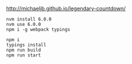 http://michaeljb.github.io/legendary-countdown/

```
nvm install 6.0.0
nvm use 6.0.0
npm i -g webpack typings

npm i
typings install
npm run build
npm run start
```
